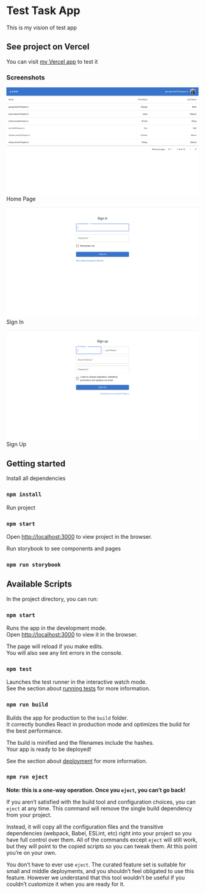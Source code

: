 # Test Task App

This is my vision of test app

## See project on Vercel
You can visit [my Vercel app](https://testapp-e19z7yrii-galixkz.vercel.app/sign-in) to test it

### Screenshots
![Main App Image](./docs/images/main-app.png?raw=true "Main app")
Home Page

![Main App Image](./docs/images/sign-in.png?raw=true "Main app")
Sign In


![Main App Image](./docs/images/sign-up.png?raw=true "Main app")
Sign Up

## Getting started

Install all dependencies

### `npm install`

Run project
### `npm start`

Open [http://localhost:3000](http://localhost:3000) to view project in the browser.


Run storybook to see components and pages
### `npm run storybook`

## Available Scripts

In the project directory, you can run:

### `npm start`

Runs the app in the development mode.\
Open [http://localhost:3000](http://localhost:3000) to view it in the browser.

The page will reload if you make edits.\
You will also see any lint errors in the console.

### `npm test`

Launches the test runner in the interactive watch mode.\
See the section about [running tests](https://facebook.github.io/create-react-app/docs/running-tests) for more information.

### `npm run build`

Builds the app for production to the `build` folder.\
It correctly bundles React in production mode and optimizes the build for the best performance.

The build is minified and the filenames include the hashes.\
Your app is ready to be deployed!

See the section about [deployment](https://facebook.github.io/create-react-app/docs/deployment) for more information.

### `npm run eject`

**Note: this is a one-way operation. Once you `eject`, you can’t go back!**

If you aren’t satisfied with the build tool and configuration choices, you can `eject` at any time. This command will remove the single build dependency from your project.

Instead, it will copy all the configuration files and the transitive dependencies (webpack, Babel, ESLint, etc) right into your project so you have full control over them. All of the commands except `eject` will still work, but they will point to the copied scripts so you can tweak them. At this point you’re on your own.

You don’t have to ever use `eject`. The curated feature set is suitable for small and middle deployments, and you shouldn’t feel obligated to use this feature. However we understand that this tool wouldn’t be useful if you couldn’t customize it when you are ready for it.
